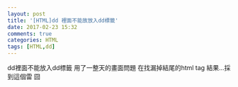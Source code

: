 ```yaml
---
layout: post
title: '[HTML]dd 裡面不能故放入dd標籤'
date: 2017-02-23 15:32
comments: true
categories: HTML
tags: [HTML,dd]
---
```

dd裡面不能放入dd標籤
用了一整天的畫面問題
在找漏掉結尾的html tag
結果...採到這個雷 囧
